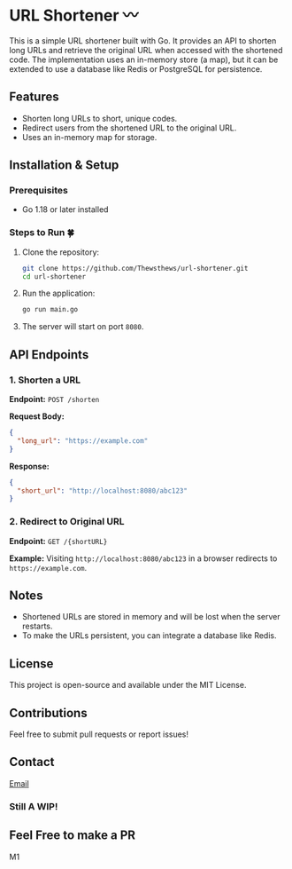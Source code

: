 # URL Shortener 〰️

This is a simple URL shortener built with Go. It provides an API to shorten long URLs and retrieve the original URL when accessed with the shortened code. The implementation uses an in-memory store (a map), but it can be extended to use a database like Redis or PostgreSQL for persistence.

## Features 
- Shorten long URLs to short, unique codes.
- Redirect users from the shortened URL to the original URL.
- Uses an in-memory map for storage.

## Installation & Setup
### Prerequisites
- Go 1.18 or later installed

### Steps to Run 🍀
1. Clone the repository:
   ```sh
   git clone https://github.com/Thewsthews/url-shortener.git
   cd url-shortener
   ```
2. Run the application:
   ```sh
   go run main.go
   ```
3. The server will start on port `8080`.

## API Endpoints

### 1. Shorten a URL
**Endpoint:** `POST /shorten`

**Request Body:**
```json
{
  "long_url": "https://example.com"
}
```

**Response:**
```json
{
  "short_url": "http://localhost:8080/abc123"
}
```

### 2. Redirect to Original URL
**Endpoint:** `GET /{shortURL}`

**Example:**
Visiting `http://localhost:8080/abc123` in a browser redirects to `https://example.com`.

## Notes
- Shortened URLs are stored in memory and will be lost when the server restarts.
- To make the URLs persistent, you can integrate a database like Redis.

## License
This project is open-source and available under the MIT License.

## Contributions
Feel free to submit pull requests or report issues!
## Contact
[Email](etiegnim@gmail.com)

### Still A WIP!

## Feel Free to make a PR

M1
